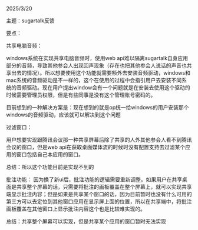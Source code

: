 2025/3/20

主题：sugartalk反馈

要点：

共享电脑音频：

windows系统在实现共享电脑音频时，使用web api难以隔离sugartalk自身应用部分的音频，导致其他参会人出现回声现象（存在也把其他参会人说话的声音也共享出去的情况）。所以想要使用这个功能就需要额外去安装音频驱动，windows和mac系统的音频驱动是不一样的，这个在使用的过程中会指引用户去安装不同系统的音频驱动。现在用户提出window会有一个问题就是在安装去使用这个驱动的时候需要管理员权限，但是有些同事是没有这个管理账号密码的。

目前想到的一种解决方案是：现在想到的就是op统一给windows的用户安装那个windows的音频驱动，应该就可以解决到这个问题



过滤窗口：

用户想要实现跟腾讯会议那一种共享屏幕后除了共享的人外其他参会人看不到腾讯会议的窗口，但是web api在获取桌面媒体流的时候时没有配置支持去过滤某个应用的窗口包括自己本应用的窗口。

总结：所以这个功能目前是实现不到的



批注功能：
因为换了新ui后，批注功能的逻辑需要重新调整。如果用户在共享桌面是共享整个屏幕的话，只需要将批注的画板覆盖在整个屏幕上，就可以实现共享端显示批注内容；但是如果是共享某个窗口的话，因为目前暂时也没有什么可用的第三方可以去定位到其他窗口应用在显示屏上面的位置，所以在共享端中，将批注画板覆盖在其他窗口上显示批注内容这个也是比较难实现的。

总结：共享整个屏幕可以实现，但是共享某个应用的窗口暂时无法实现